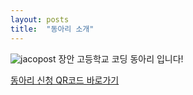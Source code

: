 ```yaml
---
layout: posts
title:  "동아리 소개"
---
```


![jacopost](https://user-images.githubusercontent.com/56305476/222952411-54e2f619-8831-451e-ab32-11ff73c0140b.png)
장안 고등학교 코딩 동아리 입니다!


[동아리 신청 QR코드 바로가기](https://forms.gle/DH1piq2J9JTU3Qnt6)
